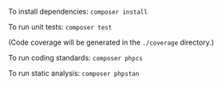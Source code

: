 To install dependencies: `composer install`

To run unit tests: `composer test`

(Code coverage will be generated in the `./coverage` directory.)

To run coding standards: `composer phpcs`

To run static analysis: `composer phpstan`
